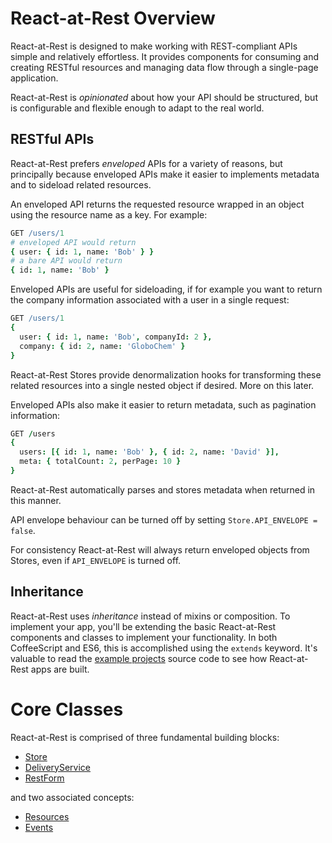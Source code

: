 # React-at-Rest Overview

React-at-Rest is designed to make working with REST-compliant APIs simple and relatively effortless. It provides components for consuming and creating RESTful resources and managing data flow through a single-page application.

React-at-Rest is *opinionated* about how your API should be structured, but is configurable and flexible enough to adapt to the real world. 

## RESTful APIs

React-at-Rest prefers *enveloped* APIs for a variety of reasons, but principally because enveloped APIs make it easier to implements metadata and to sideload related resources.

An enveloped API returns the requested resource wrapped in an object using the resource name as a key. For example:
```coffeescript
GET /users/1
# enveloped API would return
{ user: { id: 1, name: 'Bob' } }
# a bare API would return
{ id: 1, name: 'Bob' } 
```
Enveloped APIs are useful for sideloading, if for example you want to return the company information associated with a user in a single request:
```coffeescript
GET /users/1
{ 
  user: { id: 1, name: 'Bob', companyId: 2 },
  company: { id: 2, name: 'GloboChem' }
}
```
React-at-Rest Stores provide denormalization hooks for transforming these related resources into a single nested object if desired. More on this later.

Enveloped APIs also make it easier to return metadata, such as pagination information:
```coffeescript
GET /users
{
  users: [{ id: 1, name: 'Bob' }, { id: 2, name: 'David' }],
  meta: { totalCount: 2, perPage: 10 }
}
```
React-at-Rest automatically parses and stores metadata when returned in this manner.

API envelope behaviour can be turned off by setting `Store.API_ENVELOPE = false`. 

For consistency React-at-Rest will always return enveloped objects from Stores, even if `API_ENVELOPE` is turned off.

## Inheritance

React-at-Rest uses *inheritance* instead of mixins or composition. To implement your app, you'll be extending the basic React-at-Rest components and classes to implement your functionality. In both CoffeeScript and ES6, this is accomplished using the `extends` keyword. It's valuable to read the [example projects](https://github.com/PayloadDev/react-at-rest-examples) source code to see how React-at-Rest apps are built. 

# Core Classes

React-at-Rest is comprised of three fundamental building blocks:
* [Store](store.md)
* [DeliveryService](deliveryservice.md)
* [RestForm](restform.md)

and two associated concepts:
* [Resources](resources.md)
* [Events](events.md)

